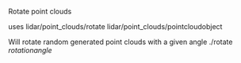 Rotate point clouds

uses 
	lidar/point_clouds/rotate
	lidar/point_clouds/pointcloudobject    

Will rotate random generated point clouds with a given angle
./rotate *rotationangle*